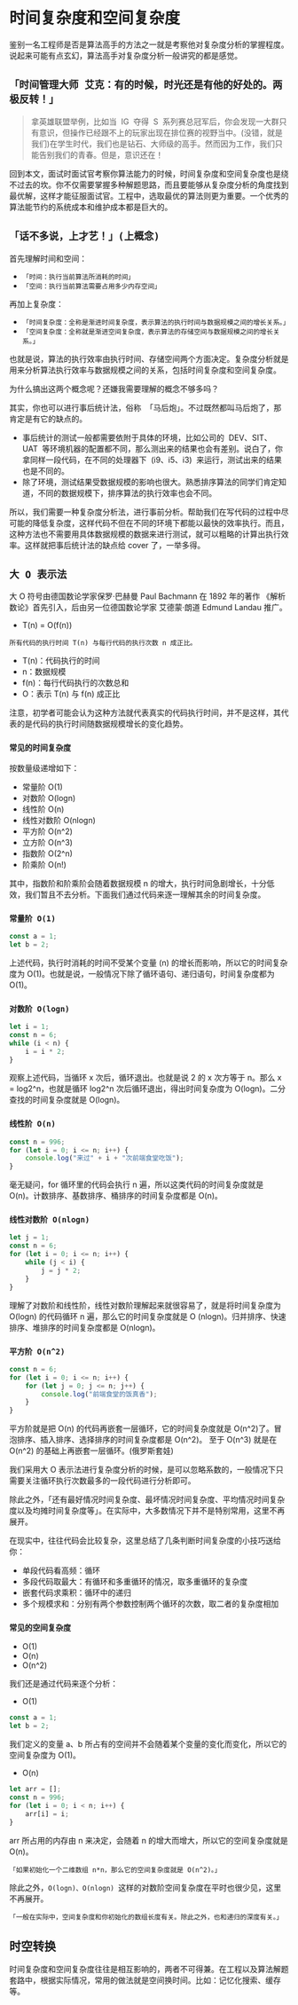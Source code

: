 # 时间复杂度和空间复杂度

鉴别一名工程师是否是算法高手的方法之一就是考察他对复杂度分析的掌握程度。说起来可能有点玄幻，算法高手对复杂度分析一般讲究的都是感觉。

## `「时间管理大师 艾克：有的时候，时光还是有他的好处的。两极反转！」`

> 拿英雄联盟举例，比如当  IG  夺得  S  系列赛总冠军后，你会发现一大群只有意识，但操作已经跟不上的玩家出现在排位赛的视野当中。(没错，就是我们)在学生时代，我们也是钻石、大师级的高手。然而因为工作，我们只能告别我们的青春。但是，意识还在！

回到本文，面试时面试官考察你算法能力的时候，时间复杂度和空间复杂度也是绕不过去的坎。你不仅需要掌握多种解题思路，而且要能够从复杂度分析的角度找到最优解，这样才能征服面试官。工程中，选取最优的算法则更为重要。一个优秀的算法能节约的系统成本和维护成本都是巨大的。

## `「话不多说，上才艺！」(上概念)`

首先理解时间和空间：

- `「时间：执行当前算法所消耗的时间」`
- `「空间：执行当前算法需要占用多少内存空间」`

再加上复杂度：

- `「时间复杂度：全称是渐进时间复杂度，表示算法的执行时间与数据规模之间的增长关系。」`
- `「空间复杂度：全称就是渐进空间复杂度，表示算法的存储空间与数据规模之间的增长关系。」`

也就是说，算法的执行效率由执行时间、存储空间两个方面决定。复杂度分析就是用来分析算法执行效率与数据规模之间的关系，包括时间复杂度和空间复杂度。

为什么搞出这两个概念呢？还嫌我需要理解的概念不够多吗？

其实，你也可以进行事后统计法，俗称  「马后炮」。不过既然都叫马后炮了，那肯定是有它的缺点的。

- 事后统计的测试一般都需要依附于具体的环境，比如公司的  DEV、SIT、UAT  等环境机器的配置都不同，那么测出来的结果也会有差别。说白了，你拿同样一段代码，在不同的处理器下  (i9、i5、i3)  来运行，测试出来的结果也是不同的。
- 除了环境，测试结果受数据规模的影响也很大。熟悉排序算法的同学们肯定知道，不同的数据规模下，排序算法的执行效率也会不同。

所以，我们需要一种复杂度分析法，进行事前分析。帮助我们在写代码的过程中尽可能的降低复杂度，这样代码不但在不同的环境下都能以最快的效率执行。而且，这种方法也不需要用具体数据规模的数据来进行测试，就可以粗略的计算出执行效率。这样就把事后统计法的缺点给 cover 了，一举多得。

## `大 O 表示法`

大 O 符号由德国数论学家保罗·巴赫曼 Paul Bachmann 在 1892 年的著作 《解析数论》首先引入，后由另一位德国数论学家 艾德蒙·朗道 Edmund Landau 推广。

- T(n) = O(f(n))

`所有代码的执行时间 T(n) 与每行代码的执行次数 n 成正比。`

- T(n)：代码执行的时间
- n：数据规模
- f(n)：每行代码执行的次数总和
- O：表示 T(n) 与 f(n) 成正比

注意，初学者可能会认为这种方法就代表真实的代码执行时间，并不是这样，其代表的是代码的执行时间随数据规模增长的变化趋势。

### `常见的时间复杂度`

按数量级递增如下：

- 常量阶 O(1)
- 对数阶 O(logn)
- 线性阶 O(n)
- 线性对数阶 O(nlogn)
- 平方阶 O(n^2)
- 立方阶 O(n^3)
- 指数阶 O(2^n)
- 阶乘阶 O(n!)

其中，指数阶和阶乘阶会随着数据规模 n 的增大，执行时间急剧增长，十分低效，我们暂且不去分析。下面我们通过代码来逐一理解其余的时间复杂度。

### `常量阶 O(1)`

```js
const a = 1;
let b = 2;
```

上述代码，执行时消耗的时间不受某个变量 (n) 的增长而影响，所以它的时间复杂度为 O(1)。也就是说，一般情况下除了循环语句、递归语句，时间复杂度都为 O(1)。

### `对数阶 O(logn)`

```js
let i = 1;
const n = 6;
while (i < n) {
	i = i * 2;
}
```

观察上述代码，当循环 x 次后，循环退出。也就是说 2 的 x 次方等于 n。那么 x = log2^n，也就是循环 log2^n 次后循环退出，得出时间复杂度为 O(logn)。二分查找的时间复杂度就是 O(logn)。

### `线性阶 O(n)`

```js
const n = 996;
for (let i = 0; i <= n; i++) {
	console.log("来过" + i + "次前端食堂吃饭");
}
```

毫无疑问，for 循环里的代码会执行 n 遍，所以这类代码的时间复杂度就是 O(n)。计数排序、基数排序、桶排序的时间复杂度都是 O(n)。

### `线性对数阶 O(nlogn)`

```js
let j = 1;
const n = 6;
for (let i = 0; i <= n; i++) {
	while (j < i) {
		j = j * 2;
	}
}
```

理解了对数阶和线性阶，线性对数阶理解起来就很容易了，就是将时间复杂度为 O(logn) 的代码循环 n 遍，那么它的时间复杂度就是 O (nlogn)。归并排序、快速排序、堆排序的时间复杂度都是 O(nlogn)。

### `平方阶 O(n^2)`

```js
const n = 6;
for (let i = 0; i <= n; i++) {
	for (let j = 0; j <= n; j++) {
		console.log("前端食堂的饭真香");
	}
}
```

平方阶就是把 O(n) 的代码再嵌套一层循环，它的时间复杂度就是 O(n^2)了。冒泡排序、插入排序、选择排序的时间复杂度都是 O(n^2)。
至于 O(n^3) 就是在 O(n^2) 的基础上再嵌套一层循环。(俄罗斯套娃)

我们采用大 O 表示法进行复杂度分析的时候，是可以忽略系数的，一般情况下只需要关注循环执行次数最多的一段代码进行分析即可。

除此之外，「还有最好情况时间复杂度、最坏情况时间复杂度、平均情况时间复杂度以及均摊时间复杂度等」。在实际中，大多数情况下并不是特别常用，这里不再展开。

在现实中，往往代码会比较复杂，这里总结了几条判断时间复杂度的小技巧送给你：

- 单段代码看高频：循环
- 多段代码取最大：有循环和多重循环的情况，取多重循环的复杂度
- 嵌套代码求乘积：循环中的递归
- 多个规模求和：分别有两个参数控制两个循环的次数，取二者的复杂度相加

### `常见的空间复杂度`

- O(1)
- O(n)
- O(n^2)

我们还是通过代码来逐个分析：

- O(1)

```js
const a = 1;
let b = 2;
```

我们定义的变量 a、b 所占有的空间并不会随着某个变量的变化而变化，所以它的空间复杂度为 O(1)。

- O(n)

```js
let arr = [];
const n = 996;
for (let i = 0; i < n; i++) {
	arr[i] = i;
}
```

arr 所占用的内存由 n 来决定，会随着 n 的增大而增大，所以它的空间复杂度就是 O(n)。

`「如果初始化一个二维数组 n*n，那么它的空间复杂度就是 O(n^2)。」`

除此之外，`O(logn)、O(nlogn) `这样的对数阶空间复杂度在平时也很少见，这里不再展开。

`「一般在实际中，空间复杂度和你初始化的数组长度有关。除此之外，也和递归的深度有关。」`

## 时空转换

时间复杂度和空间复杂度往往是相互影响的，两者不可得兼。在工程以及算法解题套路中，根据实际情况，常用的做法就是空间换时间。比如：记忆化搜索、缓存等。
